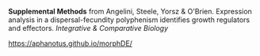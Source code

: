 **Supplemental Methods** from Angelini, Steele, Yorsz & O'Brien. Expression analysis in a dispersal-fecundity polyphenism identifies growth regulators and effectors. *Integrative & Comparative Biology*

https://aphanotus.github.io/morphDE/
